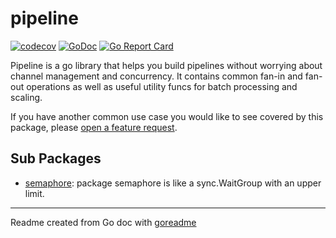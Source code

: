 # pipeline

[![codecov](https://codecov.io/gh/deliveryhero/pipeline/branch/master/graph/badge.svg)](https://codecov.io/gh/deliveryhero/pipeline)
[![GoDoc](https://img.shields.io/badge/pkg.go.dev-doc-blue)](http://pkg.go.dev/github.com/deliveryhero/pipeline)
[![Go Report Card](https://goreportcard.com/badge/github.com/deliveryhero/pipeline)](https://goreportcard.com/report/github.com/deliveryhero/pipeline)

Pipeline is a go library that helps you build pipelines without worrying about channel management and concurrency.
It contains common fan-in and fan-out operations as well as useful utility funcs for batch processing and scaling.

If you have another common use case you would like to see covered by this package, please [open a feature request](https://github.com/deliveryhero/pipeline/issues).

## Sub Packages

* [semaphore](./semaphore): package semaphore is like a sync.WaitGroup with an upper limit.

---
Readme created from Go doc with [goreadme](https://github.com/posener/goreadme)

